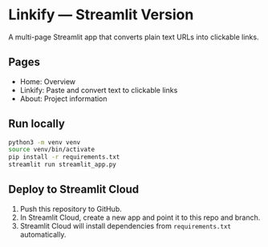 # Linkify — Streamlit Version

A multi-page Streamlit app that converts plain text URLs into clickable links.

## Pages
- Home: Overview
- Linkify: Paste and convert text to clickable links
- About: Project information

## Run locally
```bash
python3 -m venv venv
source venv/bin/activate
pip install -r requirements.txt
streamlit run streamlit_app.py
```

## Deploy to Streamlit Cloud
1. Push this repository to GitHub.
2. In Streamlit Cloud, create a new app and point it to this repo and branch.
3. Streamlit Cloud will install dependencies from `requirements.txt` automatically.
